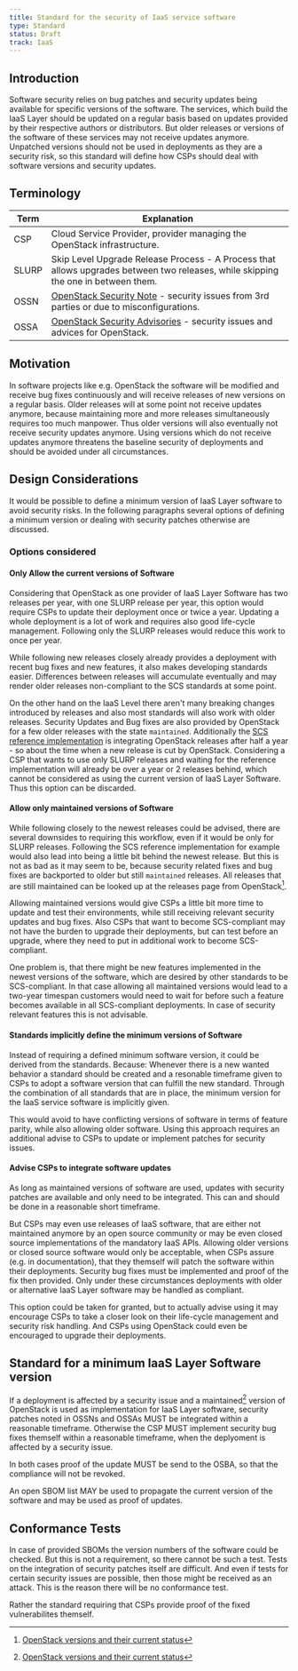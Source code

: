 ```yaml
---
title: Standard for the security of IaaS service software
type: Standard
status: Draft
track: IaaS
---
```


## Introduction

Software security relies on bug patches and security updates being available for specific versions of the software.
The services, which build the IaaS Layer should be updated on a regular basis based on updates provided by their respective authors or distributors.
But older releases or versions of the software of these services may not receive updates anymore.
Unpatched versions should not be used in deployments as they are a security risk, so this standard will define how CSPs should deal with software versions and security updates.

## Terminology

| Term                | Explanation                                                                                                                              |
| ------------------- | ---------------------------------------------------------------------------------------------------------------------------------------- |
| CSP                 | Cloud Service Provider, provider managing the OpenStack infrastructure.                                                                  |
| SLURP               | Skip Level Upgrade Release Process - A Process that allows upgrades between two releases, while skipping the one in between them.        |
| OSSN                | [OpenStack Security Note](https://wiki.openstack.org/wiki/Security_Notes) - security issues from 3rd parties or due to misconfigurations. |
| OSSA                | [OpenStack Security Advisories](https://security.openstack.org/ossalist.html) - security issues and advices for OpenStack.               |

## Motivation

In software projects like e.g. OpenStack the software will be modified and receive bug fixes continuously and will receive releases of new versions on a regular basis.
Older releases will at some point not receive updates anymore, because maintaining more and more releases simultaneously requires too much manpower.
Thus older versions will also eventually not receive security updates anymore.
Using versions which do not receive updates anymore threatens the baseline security of deployments and should be avoided under all circumstances.

## Design Considerations

It would be possible to define a minimum version of IaaS Layer software to avoid security risks.
In the following paragraphs several options of defining a minimum version or dealing with security patches otherwise are discussed.

### Options considered

#### Only Allow the current versions of Software

Considering that OpenStack as one provider of IaaS Layer Software has two releases per year, with one SLURP release per year, this option would require CSPs to update their deployment once or twice a year.
Updating a whole deployment is a lot of work and requires also good life-cycle management.
Following only the SLURP releases would reduce this work to once per year.

While following new releases closely already provides a deployment with recent bug fixes and new features, it also makes developing standards easier.
Differences between releases will accumulate eventually and may render older releases non-compliant to the SCS standards at some point.

On the other hand on the IaaS Level there aren't many breaking changes introduced by releases and also most standards will also work with older releases.
Security Updates and Bug fixes are also provided by OpenStack for a few older releases with the state `maintained`.
Additionally the [SCS reference implementation](https://github.com/SovereignCloudStack/release-notes/blob/main/Release7.md) is integrating OpenStack releases after half a year - so about the time when a new release is cut by OpenStack.
Considering a CSP that wants to use only SLURP releases and waiting for the reference implementation will already be over a year or 2 releases behind, which cannot be considered as using the current version of IaaS Layer Software.
Thus this option can be discarded.

#### Allow only maintained versions of Software

While following closely to the newest releases could be advised, there are several downsides to requiring this workflow, even if it would be only for SLURP releases.
Following the SCS reference implementation for example would also lead into being a little bit behind the newest release.
But this is not as bad as it may seem to be, because security related fixes and bug fixes are backported to older but still `maintained` releases.
All releases that are still maintained can be looked up at the releases page from OpenStack[^1].

Allowing maintained versions would give CSPs a little bit more time to update and test their environments, while still receiving relevant security updates and bug fixes.
Also CSPs that want to become SCS-compliant may not have the burden to upgrade their deployments, but can test before an upgrade, where they need to put in additional work to become SCS-compliant.

One problem is, that there might be new features implemented in the newest versions of the software, which are desired by other standards to be SCS-compliant.
In that case allowing all maintained versions would lead to a two-year timespan customers would need to wait for before such a feature becomes available in all SCS-compliant deployments.
In case of security relevant features this is not advisable.

#### Standards implicitly define the minimum versions of Software

Instead of requiring a defined minimum software version, it could be derived from the standards.
Because: Whenever there is a new wanted behavior a standard should be created and a resonable timeframe given to CSPs to adopt a software version that can fulfill the new standard.
Through the combination of all standards that are in place, the minimum version for the IaaS service software is implicitly given.

This would avoid to have conflicting versions of software in terms of feature parity, while also allowing older software.
Using this approach requires an additional advise to CSPs to update or implement patches for security issues.

#### Advise CSPs to integrate software updates

As long as maintained versions of software are used, updates with security patches are available and only need to be integrated.
This can and should be done in a reasonable short timeframe.

But CSPs may even use releases of IaaS software, that are either not maintained anymore by an open source community or may be even closed source implementations of the mandatory IaaS APIs.
Allowing older versions or closed source software would only be acceptable, when CSPs assure (e.g. in documentation), that they themself will patch the software within their deployments.
Security bug fixes must be implemented and proof of the fix then provided.
Only under these circumstances deployments with older or alternative IaaS Layer software may be handled as compliant.

This option could be taken for granted, but to actually advise using it may encourage CSPs to take a closer look on their life-cycle management and security risk handling.
And CSPs using OpenStack could even be encouraged to upgrade their deployments.

## Standard for a minimum IaaS Layer Software version

If a deployment is affected by a security issue and a maintained[^1] version of OpenStack is used as implementation for IaaS Layer software, security patches noted in OSSNs and OSSAs MUST be integrated within a reasonable timeframe.
Otherwise the CSP MUST implement security bug fixes themself within a reasonable timeframe, when the deplyoment is affected by a security issue.

In both cases proof of the update MUST be send to the OSBA, so that the compliance will not be revoked.

An open SBOM list MAY be used to propagate the current version of the software and may be used as proof of updates.

[^1]: [OpenStack versions and their current status](https://releases.openstack.org)

## Conformance Tests

In case of provided SBOMs the version numbers of the software could be checked.
But this is not a requirement, so there cannot be such a test.
Tests on the integration of security patches itself are difficult.
And even if tests for certain security issues are possible, then those might be received as an attack.
This is the reason there will be no conformance test.

Rather the standard requiring that CSPs provide proof of the fixed vulnerabilites themself.
